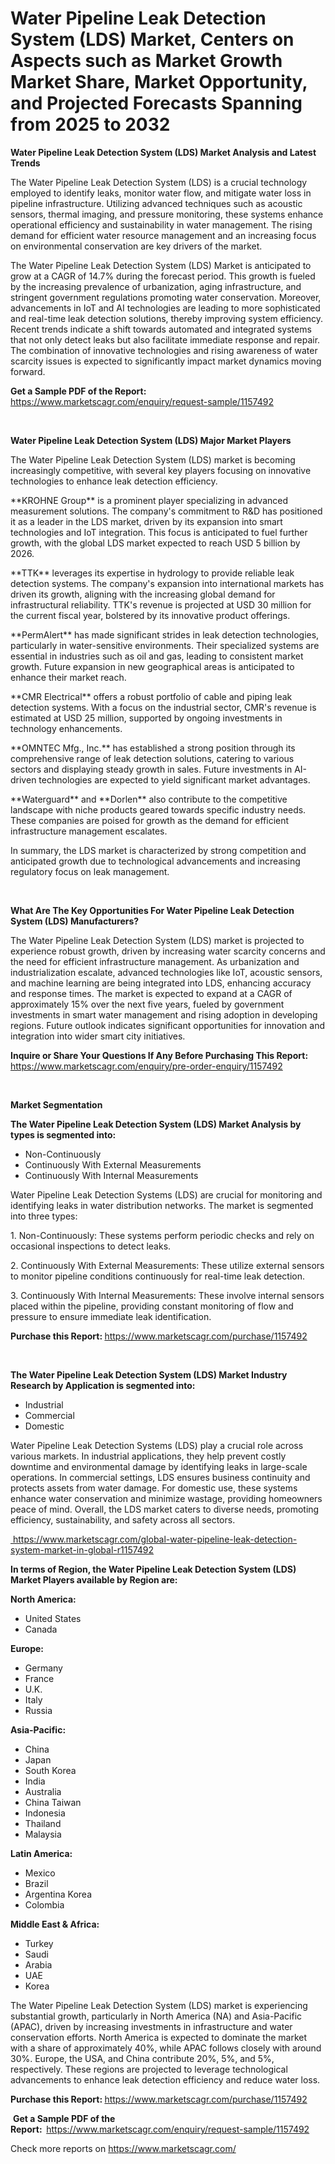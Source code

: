 <p><h1>Water Pipeline Leak Detection System (LDS) Market, Centers on Aspects such as Market Growth Market Share, Market Opportunity, and Projected Forecasts Spanning from 2025 to 2032</h1></p><p><strong>Water Pipeline Leak Detection System (LDS) Market Analysis and Latest Trends</strong></p>
<p><p>The Water Pipeline Leak Detection System (LDS) is a crucial technology employed to identify leaks, monitor water flow, and mitigate water loss in pipeline infrastructure. Utilizing advanced techniques such as acoustic sensors, thermal imaging, and pressure monitoring, these systems enhance operational efficiency and sustainability in water management. The rising demand for efficient water resource management and an increasing focus on environmental conservation are key drivers of the market.</p><p>The Water Pipeline Leak Detection System (LDS) Market is anticipated to grow at a CAGR of 14.7% during the forecast period. This growth is fueled by the increasing prevalence of urbanization, aging infrastructure, and stringent government regulations promoting water conservation. Moreover, advancements in IoT and AI technologies are leading to more sophisticated and real-time leak detection solutions, thereby improving system efficiency. Recent trends indicate a shift towards automated and integrated systems that not only detect leaks but also facilitate immediate response and repair. The combination of innovative technologies and rising awareness of water scarcity issues is expected to significantly impact market dynamics moving forward.</p></p>
<p><strong>Get a Sample PDF of the Report:&nbsp;</strong> <a href="https://www.marketscagr.com/enquiry/request-sample/1157492?utm_campaign=3198&utm_medium=2&utm_source=Github&utm_content=ia&utm_term=11032025&utm_id=water-pipeline-leak-detection-system-lds">https://www.marketscagr.com/enquiry/request-sample/1157492</a></p>
<p>&nbsp;</p>
<p><strong>Water Pipeline Leak Detection System (LDS) Major Market Players</strong></p>
<p><p>The Water Pipeline Leak Detection System (LDS) market is becoming increasingly competitive, with several key players focusing on innovative technologies to enhance leak detection efficiency. </p><p>**KROHNE Group** is a prominent player specializing in advanced measurement solutions. The company's commitment to R&D has positioned it as a leader in the LDS market, driven by its expansion into smart technologies and IoT integration. This focus is anticipated to fuel further growth, with the global LDS market expected to reach USD 5 billion by 2026.</p><p>**TTK** leverages its expertise in hydrology to provide reliable leak detection systems. The company's expansion into international markets has driven its growth, aligning with the increasing global demand for infrastructural reliability. TTK's revenue is projected at USD 30 million for the current fiscal year, bolstered by its innovative product offerings.</p><p>**PermAlert** has made significant strides in leak detection technologies, particularly in water-sensitive environments. Their specialized systems are essential in industries such as oil and gas, leading to consistent market growth. Future expansion in new geographical areas is anticipated to enhance their market reach.</p><p>**CMR Electrical** offers a robust portfolio of cable and piping leak detection systems. With a focus on the industrial sector, CMR's revenue is estimated at USD 25 million, supported by ongoing investments in technology enhancements.</p><p>**OMNTEC Mfg., Inc.** has established a strong position through its comprehensive range of leak detection solutions, catering to various sectors and displaying steady growth in sales. Future investments in AI-driven technologies are expected to yield significant market advantages.</p><p>**Waterguard** and **Dorlen** also contribute to the competitive landscape with niche products geared towards specific industry needs. These companies are poised for growth as the demand for efficient infrastructure management escalates.</p><p>In summary, the LDS market is characterized by strong competition and anticipated growth due to technological advancements and increasing regulatory focus on leak management.</p></p>
<p>&nbsp;</p>
<p><strong>What Are The Key Opportunities For Water Pipeline Leak Detection System (LDS) Manufacturers?</strong></p>
<p><p>The Water Pipeline Leak Detection System (LDS) market is projected to experience robust growth, driven by increasing water scarcity concerns and the need for efficient infrastructure management. As urbanization and industrialization escalate, advanced technologies like IoT, acoustic sensors, and machine learning are being integrated into LDS, enhancing accuracy and response times. The market is expected to expand at a CAGR of approximately 15% over the next five years, fueled by government investments in smart water management and rising adoption in developing regions. Future outlook indicates significant opportunities for innovation and integration into wider smart city initiatives.</p></p>
<p><strong>Inquire or Share Your Questions If Any Before Purchasing This Report:</strong> <a href="https://www.marketscagr.com/enquiry/pre-order-enquiry/1157492?utm_campaign=3198&utm_medium=2&utm_source=Github&utm_content=ia&utm_term=11032025&utm_id=water-pipeline-leak-detection-system-lds">https://www.marketscagr.com/enquiry/pre-order-enquiry/1157492</a></p>
<p>&nbsp;</p>
<p><strong>Market Segmentation</strong></p>
<p><strong>The Water Pipeline Leak Detection System (LDS) Market Analysis by types is segmented into:</strong></p>
<p><ul><li>Non-Continuously</li><li>Continuously With External Measurements</li><li>Continuously With Internal Measurements</li></ul></p>
<p><p>Water Pipeline Leak Detection Systems (LDS) are crucial for monitoring and identifying leaks in water distribution networks. The market is segmented into three types: </p><p>1. Non-Continuously: These systems perform periodic checks and rely on occasional inspections to detect leaks.  </p><p>2. Continuously With External Measurements: These utilize external sensors to monitor pipeline conditions continuously for real-time leak detection.  </p><p>3. Continuously With Internal Measurements: These involve internal sensors placed within the pipeline, providing constant monitoring of flow and pressure to ensure immediate leak identification.</p></p>
<p><strong>Purchase this Report:&nbsp;</strong><a href="https://www.marketscagr.com/purchase/1157492?utm_campaign=3198&utm_medium=2&utm_source=Github&utm_content=ia&utm_term=11032025&utm_id=water-pipeline-leak-detection-system-lds">https://www.marketscagr.com/purchase/1157492</a></p>
<p>&nbsp;</p>
<p><strong>The Water Pipeline Leak Detection System (LDS) Market Industry Research by Application is segmented into:</strong></p>
<p><ul><li>Industrial</li><li>Commercial</li><li>Domestic</li></ul></p>
<p><p>Water Pipeline Leak Detection Systems (LDS) play a crucial role across various markets. In industrial applications, they help prevent costly downtime and environmental damage by identifying leaks in large-scale operations. In commercial settings, LDS ensures business continuity and protects assets from water damage. For domestic use, these systems enhance water conservation and minimize wastage, providing homeowners peace of mind. Overall, the LDS market caters to diverse needs, promoting efficiency, sustainability, and safety across all sectors.</p></p>
<p><a href="https://www.marketscagr.com/global-water-pipeline-leak-detection-system-market-in-global-r1157492?utm_campaign=3198&utm_medium=2&utm_source=Github&utm_content=ia&utm_term=11032025&utm_id=water-pipeline-leak-detection-system-lds">&nbsp;https://www.marketscagr.com/global-water-pipeline-leak-detection-system-market-in-global-r1157492</a></p>
<p><strong>In terms of Region, the Water Pipeline Leak Detection System (LDS) Market Players available by Region are:</strong></p>
<p>
    <p> <strong> North America: </strong>
        <ul>
            <li>United States</li>
            <li>Canada</li>
        </ul>
        </p> 
    <p> <strong> Europe: </strong>
        <ul>
            <li>Germany</li>
            <li>France</li>
            <li>U.K.</li>
            <li>Italy</li>
            <li>Russia</li>
        </ul>
        </p> 
    <p> <strong> Asia-Pacific: </strong>
        <ul>
            <li>China</li>
            <li>Japan</li>
            <li>South Korea</li>
            <li>India</li>
            <li>Australia</li>
            <li>China Taiwan</li>
            <li>Indonesia</li>
            <li>Thailand</li>
            <li>Malaysia</li>
        </ul>
        </p> 
    <p> <strong> Latin America: </strong>
        <ul>
            <li>Mexico</li>
            <li>Brazil</li>
            <li>Argentina Korea</li>
            <li>Colombia</li>
        </ul>
        </p> 
    <p> <strong> Middle East & Africa: </strong>
        <ul>
            <li>Turkey</li>
            <li>Saudi</li>
            <li>Arabia</li>
            <li>UAE</li>
            <li>Korea</li>
        </ul>
    </p>
    </p>
<p><p>The Water Pipeline Leak Detection System (LDS) market is experiencing substantial growth, particularly in North America (NA) and Asia-Pacific (APAC), driven by increasing investments in infrastructure and water conservation efforts. North America is expected to dominate the market with a share of approximately 40%, while APAC follows closely with around 30%. Europe, the USA, and China contribute 20%, 5%, and 5%, respectively. These regions are projected to leverage technological advancements to enhance leak detection efficiency and reduce water loss.</p></p>
<p><strong>Purchase this Report: </strong><a href="https://www.marketscagr.com/purchase/1157492?utm_campaign=3198&utm_medium=2&utm_source=Github&utm_content=ia&utm_term=11032025&utm_id=water-pipeline-leak-detection-system-lds">https://www.marketscagr.com/purchase/1157492</a></p>
<p>&nbsp;<strong>Get a Sample PDF of the Report:&nbsp;&nbsp;</strong><a href="https://www.marketscagr.com/enquiry/request-sample/1157492?utm_campaign=3198&utm_medium=2&utm_source=Github&utm_content=ia&utm_term=11032025&utm_id=water-pipeline-leak-detection-system-lds">https://www.marketscagr.com/enquiry/request-sample/1157492</a></p>
<p><strong></strong></p>
<p>Check more reports on <a href="https://www.marketscagr.com/?utm_campaign=3198&utm_medium=2&utm_source=Github&utm_content=ia&utm_term=11032025&utm_id=water-pipeline-leak-detection-system-lds">https://www.marketscagr.com/</a></p>